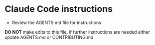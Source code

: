 # Claude Code instructions

* Review the AGENTS.md file for instructions

**DO NOT** make edits to this file, if further instructions are needed either update AGENTS.md or CONTRIBUTING.md
